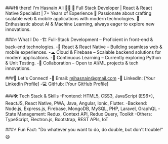 ###Hi there! I'm Hasnain Ali 👋🙂
🚀 Full Stack Developer | React & React Native Specialist | 7+ Years of Experience
🔹 Passionate about crafting scalable web & mobile applications with modern technologies.
🔹 Enthusiastic about AI & Machine Learning, always eager to explore new innovations.

###🔥 What I Do
-🏗 Full-Stack Development – Proficient in front-end & back-end technologies.
-📱 React & React Native – Building seamless web & mobile experiences.
-☁ Cloud & Firebase – Scalable backend solutions for modern applications.
-🧪 Continuous Learning – Currently exploring Python & Unit Testing.
-🤝 Collaboration – Open to AI/ML projects & tech innovations.

###💬 Let's Connect!
-📩 Email: mjhasnain@gmail.com
-📌 LinkedIn: [Your LinkedIn Profile]
-💻 GitHub: [Your GitHub Profile]

###🛠 Tech Stack & Skills
-Frontend: HTML5, CSS3, JavaScript (ES6+), ReactJS, React Native, PWA, Java, Angular, Ionic, Flutter.
-Backend: Node.js, Express.js, Firebase, MongoDB, MySQL, PHP, Laravel, GraphQL
-State Management: Redux, Context API, Redux Query, Toolkit
-Others: TypeScript, Electron.js, Bootstrap, REST APIs, IoT

###⚡ Fun Fact: 
"Do whatever you want to do, do double, but don't trouble!" 😄
